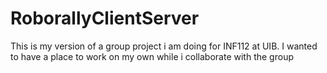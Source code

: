 # RoborallyClientServer
This is my version of a group project i am doing for INF112 at UIB. I wanted to have a place to work on my own while i collaborate with the group
